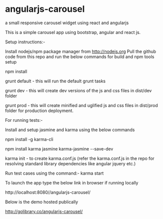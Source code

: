 # angularjs-carousel
a small responsive carousel widget using react and angularjs


This is a simple carousel app using bootstrap, angular and react js.




Setup instructions:-


Install nodejs/npm package manager from http://nodejs.org
Pull the github code from this repo and run the below commands for build and npm tools setup



npm install


grunt default - this will run the default grunt tasks


grunt dev - this will create dev versions of the js and css files in dist/dev folder


grunt prod - this will create minified and uglified js and css files in dist/prod folder for
production deployment.







For running tests:-

Install and setup jasmine and karma using the below commands



npm install -g karma-cli

npm install karma jasmine karma-jasmine --save-dev

karma init - to create karma.conf.js (refer the karma.conf.js in the repo for resolving standard
library dependencies like angular jquery etc.)

Run test cases using the command:- 
karma start







To launch the app type the below link in browser if running locally


http://localhost:8080//angularjs-carousel/



Below is the demo hosted publically 

http://golibrary.co/angularjs-carousel/
